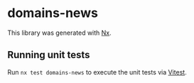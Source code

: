 # domains-news

This library was generated with [Nx](https://nx.dev).

## Running unit tests

Run `nx test domains-news` to execute the unit tests via [Vitest](https://vitest.dev/).
